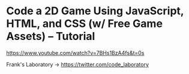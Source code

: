 # Code a 2D Game Using JavaScript, HTML, and CSS (w/ Free Game Assets) – Tutorial

<https://www.youtube.com/watch?v=7BHs1BzA4fs&t=0s>

Frank's Laboratory -> https://twitter.com/code_laboratory
